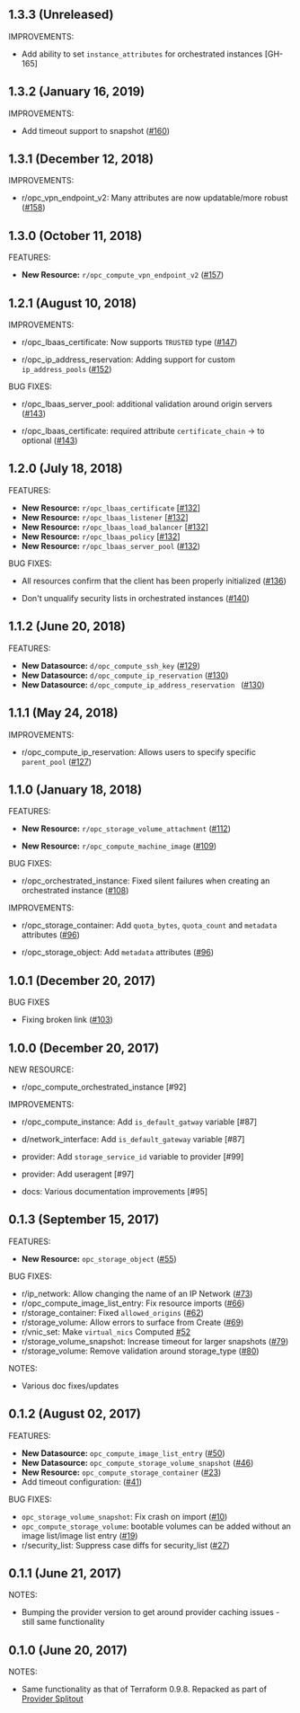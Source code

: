 ## 1.3.3 (Unreleased)

IMPROVEMENTS:

* Add ability to set `instance_attributes` for orchestrated instances [GH-165]

## 1.3.2 (January 16, 2019)

IMPROVEMENTS:

* Add timeout support to snapshot ([#160](https://github.com/terraform-providers/terraform-provider-opc/issues/160))

## 1.3.1 (December 12, 2018)

IMPROVEMENTS:

* r/opc_vpn_endpoint_v2: Many attributes are now updatable/more robust ([#158](https://github.com/terraform-providers/terraform-provider-opc/issues/158))

## 1.3.0 (October 11, 2018)

FEATURES:

* **New Resource:** `r/opc_compute_vpn_endpoint_v2` ([#157](https://github.com/terraform-providers/terraform-provider-opc/issues/157))

## 1.2.1 (August 10, 2018)

IMPROVEMENTS:

* r/opc_lbaas_certificate: Now supports `TRUSTED` type ([#147](https://github.com/terraform-providers/terraform-provider-opc/issues/147))

* r/opc_ip_address_reservation: Adding support for custom `ip_address_pools` ([#152](https://github.com/terraform-providers/terraform-provider-opc/issues/152))

BUG FIXES: 

* r/opc_lbaas_server_pool: additional validation around origin servers ([#143](https://github.com/terraform-providers/terraform-provider-opc/issues/143))

* r/opc_lbaas_certificate: required attribute `certificate_chain` -> to optional ([#143](https://github.com/terraform-providers/terraform-provider-opc/issues/143))

## 1.2.0 (July 18, 2018)

FEATURES:

* **New Resource:** `r/opc_lbaas_certificate` [[#132](https://github.com/terraform-providers/terraform-provider-opc/issues/132)]    
* **New Resource:** `r/opc_lbaas_listener` [[#132](https://github.com/terraform-providers/terraform-provider-opc/issues/132)]          
* **New Resource:** `r/opc_lbaas_load_balancer` [[#132](https://github.com/terraform-providers/terraform-provider-opc/issues/132)]            
* **New Resource:** `r/opc_lbaas_policy` [[#132](https://github.com/terraform-providers/terraform-provider-opc/issues/132)]                 
* **New Resource:** `r/opc_lbaas_server_pool` ([#132](https://github.com/terraform-providers/terraform-provider-opc/issues/132))

BUG FIXES: 

* All resources confirm that the client has been properly initialized ([#136](https://github.com/terraform-providers/terraform-provider-opc/issues/136))

* Don't unqualify security lists in orchestrated instances ([#140](https://github.com/terraform-providers/terraform-provider-opc/issues/140))

## 1.1.2 (June 20, 2018)

FEATURES:

* **New Datasource:** `d/opc_compute_ssh_key` ([#129](https://github.com/terraform-providers/terraform-provider-opc/issues/129))
* **New Datasource:** `d/opc_compute_ip_reservation` ([#130](https://github.com/terraform-providers/terraform-provider-opc/issues/130))
* **New Datasource:** `d/opc_compute_ip_address_reservation ` ([#130](https://github.com/terraform-providers/terraform-provider-opc/issues/130))

## 1.1.1 (May 24, 2018)

IMPROVEMENTS:

* r/opc_compute_ip_reservation: Allows users to specify specific `parent_pool` ([#127](https://github.com/terraform-providers/terraform-provider-opc/issues/127))

## 1.1.0 (January 18, 2018)

FEATURES: 

* **New Resource:** `r/opc_storage_volume_attachment` ([#112](https://github.com/terraform-providers/terraform-provider-opc/issues/112))

* **New Resource:** `r/opc_compute_machine_image` ([#109](https://github.com/terraform-providers/terraform-provider-opc/issues/109))

BUG FIXES:

* r/opc_orchestrated_instance: Fixed silent failures when creating an orchestrated instance ([#108](https://github.com/terraform-providers/terraform-provider-opc/issues/108))

IMPROVEMENTS:

* r/opc_storage_container: Add `quota_bytes`, `quota_count` and `metadata` attributes ([#96](https://github.com/terraform-providers/terraform-provider-opc/issues/96))

* r/opc_storage_object: Add `metadata` attributes ([#96](https://github.com/terraform-providers/terraform-provider-opc/issues/96))

## 1.0.1 (December 20, 2017)

BUG FIXES

* Fixing broken link ([#103](https://github.com/terraform-providers/terraform-provider-opc/issues/103))

## 1.0.0 (December 20, 2017)

NEW RESOURCE:

* r/opc_compute_orchestrated_instance [#92]

IMPROVEMENTS:

* r/opc_compute_instance: Add `is_default_gatway` variable [#87]

* d/network_interface: Add `is_default_gateway` variable [#87]

* provider: Add `storage_service_id` variable to provider [#99]

* provider: Add useragent [#97]

* docs: Various documentation improvements [#95]

## 0.1.3 (September 15, 2017)

FEATURES:

* **New Resource:** `opc_storage_object` ([#55](https://github.com/terraform-providers/terraform-provider-opc/issues/55))

BUG FIXES:

* r/ip_network: Allow changing the name of an IP Network ([#73](https://github.com/terraform-providers/terraform-provider-opc/issues/73))
* r/opc_compute_image_list_entry: Fix resource imports ([#66](https://github.com/terraform-providers/terraform-provider-opc/issues/66))
* r/storage_container: Fixed `allowed_origins` ([#62](https://github.com/terraform-providers/terraform-provider-opc/issues/62))
* r/storage_volume: Allow errors to surface from Create ([#69](https://github.com/terraform-providers/terraform-provider-opc/issues/69))
* r/vnic_set: Make `virtual_nics` Computed [#52](https://github.com/terraform-providers/terraform-provider-opc/issues/52)
* r/storage_volume_snapshot: Increase timeout for larger snapshots ([#79](https://github.com/terraform-providers/terraform-provider-opc/issues/79))
* r/storage_volume: Remove validation around storage_type ([#80](https://github.com/terraform-providers/terraform-provider-opc/issues/80))

NOTES:

* Various doc fixes/updates

## 0.1.2 (August 02, 2017)

FEATURES:

 * **New Datasource:** `opc_compute_image_list_entry` ([#50](https://github.com/terraform-providers/terraform-provider-opc/issues/50))
 * **New Datasource:** `opc_compute_storage_volume_snapshot` ([#46](https://github.com/terraform-providers/terraform-provider-opc/issues/46))
 * **New Resource:** `opc_compute_storage_container` ([#23](https://github.com/terraform-providers/terraform-provider-opc/issues/23))
 * Add timeout configuration: ([#41](https://github.com/terraform-providers/terraform-provider-opc/issues/41))

BUG FIXES:
 * `opc_storage_volume_snapshot`: Fix crash on import ([#10](https://github.com/terraform-providers/terraform-provider-opc/issues/10))
 * `opc_compute_storage_volume`: bootable volumes can be added without an image list/image list entry ([#19](https://github.com/terraform-providers/terraform-provider-opc/issues/19))
 * r/security_list: Suppress case diffs for security_list ([#27](https://github.com/terraform-providers/terraform-provider-opc/issues/27))

## 0.1.1 (June 21, 2017)

NOTES:

* Bumping the provider version to get around provider caching issues - still same functionality

## 0.1.0 (June 20, 2017)

NOTES:

* Same functionality as that of Terraform 0.9.8. Repacked as part of [Provider Splitout](https://www.hashicorp.com/blog/upcoming-provider-changes-in-terraform-0-10/)
